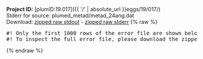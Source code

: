 **Project ID:** [plumID:19.017]({{ '/' | absolute_url }}eggs/19/017/)  
Stderr for source:  plumed_metad/metad_24ang.dat   
Download: [zipped raw stdout](metad_24ang.dat.plumed_master.stdout.txt.zip) - [zipped raw stderr](metad_24ang.dat.plumed_master.stderr.txt.zip) 
{% raw %}
<pre>
#! Only the first 1000 rows of the error file are shown below
#! To inspect the full error file, please download the zipped raw stderr file above
</pre>
{% endraw %}
